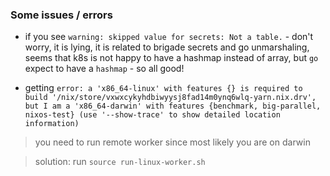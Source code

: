 ### Some issues / errors
* if you see `warning: skipped value for secrets: Not a table.` - don't worry, it is lying, it is related to brigade secrets and go unmarshaling, seems that k8s is not happy to have a hashmap instead of array, but `go` expect to have a `hashmap` - so all good!

* getting `error: a 'x86_64-linux' with features {} is required to build '/nix/store/vxwxcykyhdbiwyysj8fad14m0ynq6wlq-yarn.nix.drv', but I am a 'x86_64-darwin' with features {benchmark, big-parallel, nixos-test}
(use '--show-trace' to show detailed location information)`

> you need to run remote worker since most likely you are on darwin

> solution: run `source run-linux-worker.sh`